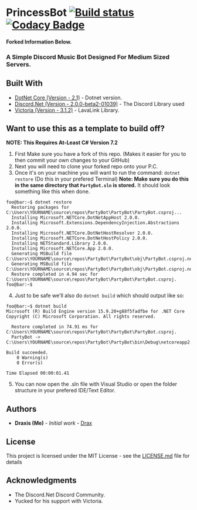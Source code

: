 # PrincessBot [![Build status](https://ci.appveyor.com/api/projects/status/bi3vs4lpl1c02i38?svg=true)](https://ci.appveyor.com/project/joelp53/party-bot) [![Codacy Badge](https://api.codacy.com/project/badge/Grade/5c5f7aec386d495587b60546f9659d42)](https://www.codacy.com/app/joelp53/Party-Bot?utm_source=github.com&amp;utm_medium=referral&amp;utm_content=joelp53/Party-Bot&amp;utm_campaign=Badge_Grade)


#### Forked Information Below.

### A Simple Discord Music Bot Designed For Medium Sized Servers.

## Built With

* [DotNet Core (Version - 2.1)](https://dotnet.microsoft.com/download/dotnet-core/2.2) - Dotnet version.
* [Discord.Net (Version - 2.0.0-beta2-01039)](https://github.com/RogueException/Discord.Net) - The Discord Library used
* [Victoria (Version - 3.1.2)](https://github.com/Yucked/Victoria) - LavaLink Library.

## Want to use this as a template to build off?
**NOTE: This Requires At-Least C# Version 7.2**
1. First Make sure you have a fork of this repo. (Makes it easier for you to then commit your own changes to your GitHub)
2. Next you will need to clone your forked repo onto your P.C.
3. Once it's on your machine you will want to run the command: ``dotnet restore`` (Do this in your prefered Terminal)
**Note: Make sure you do this in the same directory that ``PartyBot.sln`` is stored.** It should look something like this when done.
```console
foo@bar:~$ dotnet restore
  Restoring packages for C:\Users\YOURNAME\source\repos\PartyBot\PartyBot\PartyBot.csproj...
  Installing Microsoft.NETCore.DotNetAppHost 2.0.0.
  Installing Microsoft.Extensions.DependencyInjection.Abstractions 2.0.0.
  Installing Microsoft.NETCore.DotNetHostResolver 2.0.0.
  Installing Microsoft.NETCore.DotNetHostPolicy 2.0.0.
  Installing NETStandard.Library 2.0.0.
  Installing Microsoft.NETCore.App 2.0.0.
  Generating MSBuild file C:\Users\YOURNAME\source\repos\PartyBot\PartyBot\obj\PartyBot.csproj.nuget.g.props.
  Generating MSBuild file C:\Users\YOURNAME\source\repos\PartyBot\PartyBot\obj\PartyBot.csproj.nuget.g.targets.
  Restore completed in 4.94 sec for C:\Users\YOURNAME\source\repos\PartyBot\PartyBot\PartyBot.csproj.
foo@bar:~$
```
4. Just to be safe we'll also do ``dotnet build`` which should output like so:
```console
foo@bar:~$ dotnet build
Microsoft (R) Build Engine version 15.9.20+g88f5fadfbe for .NET Core
Copyright (C) Microsoft Corporation. All rights reserved.

  Restore completed in 74.91 ms for C:\Users\YOURNAME\source\repos\PartyBot\PartyBot\PartyBot.csproj.
  PartyBot -> C:\Users\YOURNAME\source\repos\PartyBot\PartyBot\bin\Debug\netcoreapp2.0\PartyBot.dll

Build succeeded.
    0 Warning(s)
    0 Error(s)

Time Elapsed 00:00:01.41
```
5. You can now open the .sln file with Visual Studio or open the folder structure in your prefered IDE/Text Editor.

## Authors

* **Draxis (Me)** - *Initial work* - [Drax](https://github.com/joelp53/)

## License

This project is licensed under the MIT License - see the [LICENSE.md](LICENSE.md) file for details

## Acknowledgments

* The Discord.Net Discord Community.
* Yucked for his support with Victoria.
